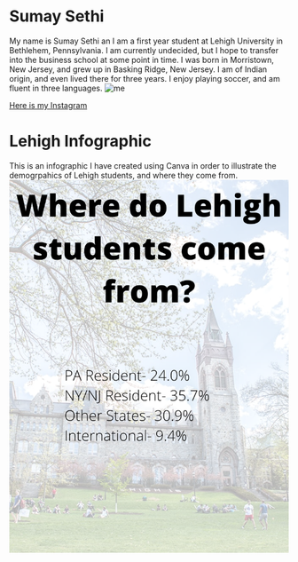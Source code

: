 # Sumay Sethi
  My name is Sumay Sethi an I am a first year student at Lehigh University in Bethlehem, Pennsylvania. I am currently undecided, but I hope to transfer into the business school at some point in time. 
  I was born in Morristown, New Jersey, and grew up in Basking Ridge, New Jersey. I am of Indian origin, and even lived there for three years. I enjoy playing soccer, and am fluent in three languages.
![me](https://images-na.ssl-images-amazon.com/images/I/61Jigwd1kKL._AC_SX425_.jpg)

[Here is my Instagram](https://www.instagram.com/sumaysethi/)

# Lehigh Infographic
  This is an infographic I have created using Canva in order to illustrate the demogrpahics of Lehigh students, and where they come from.
![me](https://github.com/sumaysethi/sumaysethi.github.io/blob/master/Student%20Enrollment%20at%20Lehigh.png?raw=true)
